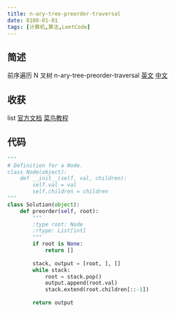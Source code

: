 ```yaml
---
title: n-ary-tree-preorder-traversal
date: 8100-01-01
tags: [计算机,算法,LeetCode]
---
```

## 简述
前序遍历 N 叉树
n-ary-tree-preorder-traversal [英文](https://leetcode.com/problems/n-ary-tree-preorder-traversal/) [中文](https://leetcode-cn.com/problems/n-ary-tree-preorder-traversal/)
## 收获
list [官方文档](https://docs.python.org/3/tutorial/datastructures.html#more-on-lists) [菜鸟教程](http://www.runoob.com/python/python-lists.html)
<!-- more -->

## 代码
```py
"""
# Definition for a Node.
class Node(object):
    def __init__(self, val, children):
        self.val = val
        self.children = children
"""
class Solution(object):
    def preorder(self, root):
        """
        :type root: Node
        :rtype: List[int]
        """
        if root is None:
            return []
        
        stack, output = [root, ], []            
        while stack:
            root = stack.pop()
            output.append(root.val)
            stack.extend(root.children[::-1])
                
        return output
        

```
